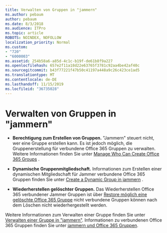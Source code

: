```yaml
---
title: Verwalten von Gruppen in "jammern"
ms.author: pebaum
author: pebaum
ms.date: 8/3/2018
ms.audience: ITPro
ms.topic: article
ROBOTS: NOINDEX, NOFOLLOW
localization_priority: Normal
ms.custom:
- "720"
- "6000003"
ms.assetid: 254b58a6-a85d-4c1c-b19f-de61b8f9a227
ms.openlocfilehash: 657e2f11a18d22e63765f3781c92aa4be42af40c
ms.sourcegitcommit: b43f77221f47b50c41197a448a9c26c423ce1ad5
ms.translationtype: MT
ms.contentlocale: de-DE
ms.lasthandoff: 11/15/2019
ms.locfileid: "36735028"
---
```

# <a name="manage-groups-in-yammer"></a>Verwalten von Gruppen in "jammern"

- **Berechtigung zum Erstellen von Gruppen.** "Jammern" steuert nicht, wer eine Gruppe erstellen kann. Es ist jedoch möglich, die Gruppenerstellung für verbundene Office 365 Gruppen zu verwalten. Weitere Informationen finden Sie unter [Manage Who Can Create Office 365 Groups](https://docs.microsoft.com/office365/admin/create-groups/manage-creation-of-groups) .

- **Dynamische Gruppenmitgliedschaft.** Informationen zum Erstellen einer dynamischen Mitgliedschaft für Jammer verbundene Office 365 Gruppen finden Sie unter [Create a Dynamic Group in jammern](https://docs.microsoft.com/yammer/manage-yammer-groups/create-a-dynamic-group) .

- **Wiederherstellen gelöschter Gruppen.** Das Wiederherstellen Office 365 verbundener Jammer Gruppen ist über [Restore möglich eine gelöschte Office 365 Gruppe](https://docs.microsoft.com/office365/admin/create-groups/restore-deleted-group) nicht verbundene Gruppen können nach dem Löschen nicht wiederhergestellt werden.

Weitere Informationen zum Verwalten einer Gruppe finden Sie unter [Verwalten einer Gruppe in "jammern"](https://support.office.com/article/Manage-a-group-in-Yammer-6e05c6d6-5548-4c88-89cd-e6757a514ef2). Informationen zu verbundenen Office 365 Gruppen finden Sie unter [jammern und Office 365 Gruppen](https://docs.microsoft.com/yammer/manage-yammer-groups/yammer-and-office-365-groups).
  